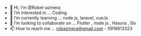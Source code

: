 - 👋 Hi, I’m @Robel-azmera
- 👀 I’m interested in ... Coding 
- 🌱 I’m currently learning ...  node js, laravel, vueJs
- 💞️ I’m looking to collaborate on ...  Flutter , node js , Hasura , Go
- 📫 How to reach me ... robazmera@gmail.com - 0919813323

<!---
Robel-azmera/Robel-azmera is a ✨ special ✨ repository because its `README.md` (this file) appears on your GitHub profile.
You can click the Preview link to take a look at your changes.
--->

